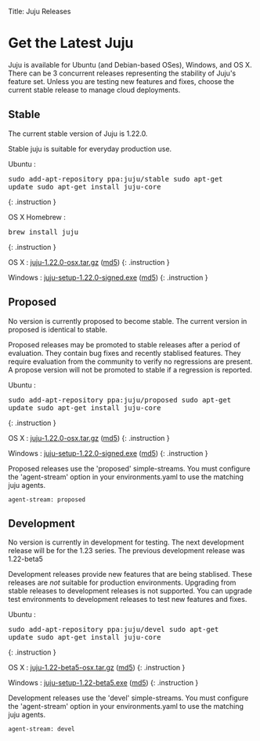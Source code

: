 Title: Juju Releases


# Get the Latest Juju

Juju is available for Ubuntu (and Debian-based OSes), Windows, and OS X.
There can be 3 concurrent releases representing the stability of Juju's
feature set. Unless you are testing new features and fixes, choose the
current stable release to manage cloud deployments.


## Stable

The current stable version of Juju is 1.22.0.

Stable juju is suitable for everyday production use.

Ubuntu
: <pre>sudo add-apt-repository ppa:juju/stable
sudo apt-get update
sudo apt-get install juju-core</pre>
{: .instruction }

OS X Homebrew
: <pre>brew install juju</pre>
{: .instruction }

OS X
: [juju-1.22.0-osx.tar.gz](https://launchpad.net/juju-core/1.22/1.22.0/+download/juju-1.22.0-osx.tar.gz) ([md5](https://launchpad.net/juju-core/1.22/1.22.0/+download/juju-1.22.0-osx.tar.gz/+md5))
{: .instruction }

Windows
: [juju-setup-1.22.0-signed.exe](https://launchpad.net/juju-core/1.22/1.22.0/+download/juju-setup-1.22.0-signed.exe) ([md5](https://launchpad.net/juju-core/1.22/1.22.0/+download/juju-setup-1.22.0-signed.exe/+md5))
{: .instruction }


## Proposed

No version is currently proposed to become stable.
The current version in proposed is identical to stable.

Proposed releases may be promoted to stable releases after a period of
evaluation. They contain bug fixes and recently stablised features. They
require evaluation from the community to verify no regressions are
present. A propose version will not be promoted to stable if a
regression is reported.

Ubuntu
: <pre>sudo add-apt-repository ppa:juju/proposed
sudo apt-get update
sudo apt-get install juju-core</pre>
{: .instruction }

OS X
: [juju-1.22.0-osx.tar.gz](https://launchpad.net/juju-core/1.22/1.22.0/+download/juju-1.22.0-osx.tar.gz) ([md5](https://launchpad.net/juju-core/1.22/1.22.0/+download/juju-1.22.0-osx.tar.gz/+md5))
{: .instruction }

Windows
: [juju-setup-1.22.0-signed.exe](https://launchpad.net/juju-core/1.22/1.22.0/+download/juju-setup-1.22.0-signed.exe) ([md5](https://launchpad.net/juju-core/1.22/1.22.0/+download/juju-setup-1.22.0-signed.exe/+md5))
{: .instruction }

Proposed releases use the 'proposed' simple-streams. You must configure
the 'agent-stream' option in your environments.yaml to use the matching
juju agents.

    agent-stream: proposed


## Development

No version is currently in development for testing.
The next development release will be for the 1.23 series.
The previous development release was 1.22-beta5

Development releases provide new features that are being stablised.
These releases are *not* suitable for production environments. Upgrading
from stable releases to development releases is not supported. You can
upgrade test environments to development releases to test new features
and fixes.

Ubuntu
: <pre>sudo add-apt-repository ppa:juju/devel
sudo apt-get update
sudo apt-get install juju-core</pre>
{: .instruction }

OS X
: [juju-1.22-beta5-osx.tar.gz](https://launchpad.net/juju-core/1.22/1.22-beta5/+download/juju-1.22-beta5-osx.tar.gz) ([md5](https://launchpad.net/juju-core/1.22/1.22-beta5/+download/juju-1.22-beta5-osx.tar.gz/+md5))
{: .instruction }

Windows
: [juju-setup-1.22-beta5.exe](https://launchpad.net/juju-core/1.22/1.22-beta5/+download/juju-setup-1.22-beta5.exe) ([md5](https://launchpad.net/juju-core/1.22/1.22-beta5/+download/juju-setup-1.22-beta5.exe/+md5))
{: .instruction }

Development releases use the 'devel' simple-streams. You must configure
the 'agent-stream' option in your environments.yaml to use the matching
juju agents.

    agent-stream: devel
